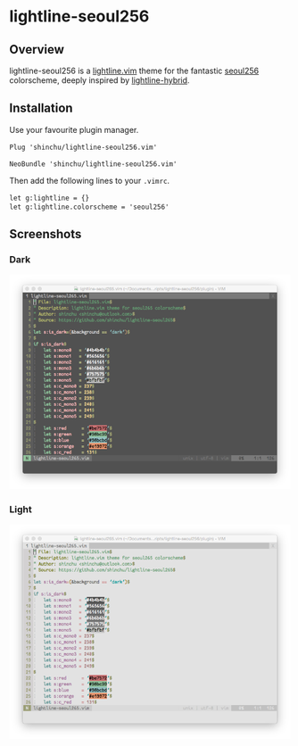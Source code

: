 lightline-seoul256
=================

Overview
-----------------
lightline-seoul256 is a [lightline.vim](https://github.com/itchyny/lightline.vim) theme for the fantastic [seoul256](https://github.com/junegunn/seoul256.vim) colorscheme, deeply inspired by [lightline-hybrid](https://github.com/cocopon/lightline-hybrid.vim).

Installation
----------------
Use your favourite plugin manager.
```vim
Plug 'shinchu/lightline-seoul256.vim'
```
```vim
NeoBundle 'shinchu/lightline-seoul256.vim'
```
Then add the following lines to your `.vimrc`.
```vim
let g:lightline = {}
let g:lightline.colorscheme = 'seoul256'
```

Screenshots
----------------
### Dark
![dark](https://raw.githubusercontent.com/shinchu/images/master/lightline-seoul256/dark.png)

### Light
![light](https://raw.githubusercontent.com/shinchu/images/master/lightline-seoul256/light.png)
